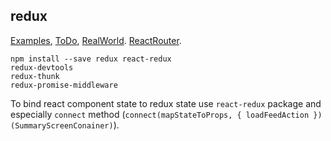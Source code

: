 redux
-

[Examples](http://redux.js.org/docs/introduction/Examples.html),
[ToDo](http://redux.js.org/docs/basics/ExampleTodoList.html),
[RealWorld](https://github.com/reactjs/redux/tree/master/examples/real-world).
[ReactRouter](http://redux.js.org/docs/advanced/UsageWithReactRouter.html).

````
npm install --save redux react-redux
redux-devtools
redux-thunk
redux-promise-middleware
````

To bind react component state to redux state use `react-redux` package
and especially `connect` method (`connect(mapStateToProps, { loadFeedAction })(SummaryScreenConainer)`).
